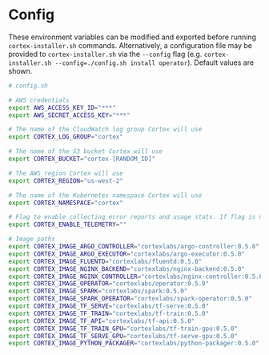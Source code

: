 # Config

These environment variables can be modified and exported before running `cortex-installer.sh` commands. Alternatively, a configuration file may be provided to `cortex-installer.sh` via the `--config` flag (e.g. `cortex-installer.sh --config=./config.sh install operator`). Default values are shown.

<!-- CORTEX_VERSION_STABLE -->

```bash
# config.sh

# AWS credentials
export AWS_ACCESS_KEY_ID="***"
export AWS_SECRET_ACCESS_KEY="***"

# The name of the CloudWatch log group Cortex will use
export CORTEX_LOG_GROUP="cortex"

# The name of the S3 bucket Cortex will use
export CORTEX_BUCKET="cortex-[RANDOM_ID]"

# The AWS region Cortex will use
export CORTEX_REGION="us-west-2"

# The name of the Kubernetes namespace Cortex will use
export CORTEX_NAMESPACE="cortex"

# Flag to enable collecting error reports and usage stats. If flag is not set to either "true" or "false", you will be prompted.
export CORTEX_ENABLE_TELEMETRY=""

# Image paths
export CORTEX_IMAGE_ARGO_CONTROLLER="cortexlabs/argo-controller:0.5.0"
export CORTEX_IMAGE_ARGO_EXECUTOR="cortexlabs/argo-executor:0.5.0"
export CORTEX_IMAGE_FLUENTD="cortexlabs/fluentd:0.5.0"
export CORTEX_IMAGE_NGINX_BACKEND="cortexlabs/nginx-backend:0.5.0"
export CORTEX_IMAGE_NGINX_CONTROLLER="cortexlabs/nginx-controller:0.5.0"
export CORTEX_IMAGE_OPERATOR="cortexlabs/operator:0.5.0"
export CORTEX_IMAGE_SPARK="cortexlabs/spark:0.5.0"
export CORTEX_IMAGE_SPARK_OPERATOR="cortexlabs/spark-operator:0.5.0"
export CORTEX_IMAGE_TF_SERVE="cortexlabs/tf-serve:0.5.0"
export CORTEX_IMAGE_TF_TRAIN="cortexlabs/tf-train:0.5.0"
export CORTEX_IMAGE_TF_API="cortexlabs/tf-api:0.5.0"
export CORTEX_IMAGE_TF_TRAIN_GPU="cortexlabs/tf-train-gpu:0.5.0"
export CORTEX_IMAGE_TF_SERVE_GPU="cortexlabs/tf-serve-gpu:0.5.0"
export CORTEX_IMAGE_PYTHON_PACKAGER="cortexlabs/python-packager:0.5.0"
```
